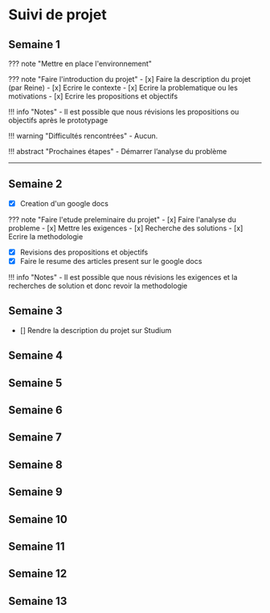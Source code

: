 # Suivi de projet

## Semaine 1

??? note "Mettre en place l'environnement"

??? note "Faire l'introduction du projet"
    - [x] Faire la description du projet (par Reine)
    - [x] Ecrire le contexte
    - [x] Ecrire la problematique ou les motivations
    - [x] Ecrire les propositions et objectifs
       

!!! info "Notes"
    - Il est possible que nous révisions les propositions ou objectifs après le prototypage

!!! warning "Difficultés rencontrées"
    - Aucun.

!!! abstract "Prochaines étapes"
    - Démarrer l’analyse du problème

---

## Semaine 2

- [x] Creation d'un google docs 

??? note "Faire l'etude preleminaire du projet"
    - [x] Faire l'analyse du probleme 
    - [x] Mettre les exigences
    - [x] Recherche des solutions
    - [x] Ecrire la methodologie

 - [x] Revisions des propositions et objectifs 
 - [X] Faire le resume des articles present sur le google docs
 
!!! info "Notes"
    - Il est possible que nous révisions les exigences et la recherches de solution et donc revoir la methodologie

## Semaine 3

- [] Rendre la description du projet sur Studium 


## Semaine 4

## Semaine 5

## Semaine 6

## Semaine 7

## Semaine 8

## Semaine 9

## Semaine 10

## Semaine 11

## Semaine 12

## Semaine 13
